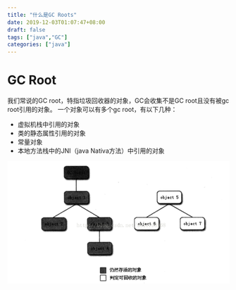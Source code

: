 ```yaml
---
title: "什么是GC Roots"
date: 2019-12-03T01:07:47+08:00
draft: false
tags: ["java","GC"]
categories: ["java"]
---
```


# GC Root
我们常说的GC root，特指垃圾回收器的对象，GC会收集不是GC root且没有被gc root引用的对象。
一个对象可以有多个gc root，有以下几种：
- 虚拟机栈中引用的对象
- 类的静态属性引用的对象
- 常量对象
- 本地方法栈中的JNI（java Nativa方法）中引用的对象

![](.gc-root_images/d8301bfc.png)